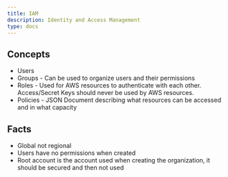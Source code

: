 ```yaml
---
title: IAM
description: Identity and Access Management
type: docs
---
```


## Concepts

* Users
* Groups - Can be used to organize users and their permissions
* Roles - Used for AWS resources to authenticate with each other. Access/Secret Keys should never be used by AWS resources.
* Policies - JSON Document describing what resources can be accessed and in what capacity

## Facts

* Global not regional
* Users have no permissions when created
* Root account is the account used when creating the organization, it should be secured and then not used